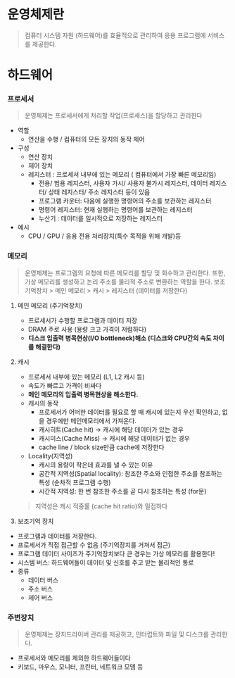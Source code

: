 # 운영체제란

> 컴퓨터 시스템 자원 (하드웨어)를 효율적으로 관리하여 응용 프로그램에 서비스를 제공한다.
> 

# 하드웨어

### 프로세서

> 운영체제는 프로세서에게 처리할 작업(프로세스)을 할당하고 관리한다
> 
- 역할
    - 연산을 수행 / 컴퓨터의 모든 장치의 동작 제어
- 구성
    - 연산 장치
    - 제어 장치
    - 레지스터 : 프로세서 내부에 있는 메모리 ( 컴퓨터에서 가장 빠른 메모리임)
        - 전용/ 범용 레지스터, 사용자 가시/ 사용자 불가시 레지스터, 데이터 레지스터/ 상태 레지스터/ 주소 레지스터 등이 있음
        - 프로그램 카운터: 다음에 실행한 명령어의 주소를 보관하는 레지스터
        - 명령어 레지스터: 현재 실행하는 명령어를 보관하는 레지스터
        - 누산기 : 데이터를 일시적으로 저장하는 레지스터
- 예시
    - CPU / GPU / 응용 전용 처리장치(특수 목적을 위해 개발)등
### 메모리

> 운영체제는 프로그램의 요청에 따른 메모리를 할당 및 회수하고 관리한다. 
또한, 가상 메모리를 생성하고 논리 주소를 물리적 주소로 변환하는 역할을 한다.
보조 기억장치 > 메인 메모리 > 캐시 > 레지스터 (데이터를 저장한다)
> 
1. 메인 메모리 (주기억장치)
    - 프로세서가 수행할 프로그램과 데이터 저장
    - DRAM 주로 사용 (용량 크고 가격이 저렴하다)
    - **디스크 입출력 병목현상(I/O bottleneck)해소 (디스크와 CPU간의 속도 차이를 해결한다)**
2. 캐시 
    - 프로세서 내부에 있는 메모리 (L1, L2 캐시 등)
    - 속도가 빠르고 가격이 비싸다
    - **메인 메모리의 입출력 병목현상을 해소한다.**
    - 캐시의 동작
        - 프로세서가 어떠한 데이터를 필요로 할 때 캐시에 있는지 우선 확인하고, 없을 경우에만 메인메모리에서 가져온다.
        - 캐시히트(Cache hit) → 캐시에 해당 데이터가 있는 경우
        - 캐시미스(Cache Miss) → 캐시에 해당 데이터가 없는 경우
        - cache line / block size만큼 cache에 저장한다
    - Locality(지역성)
        - 캐시의 용량이 작은데 효과를 낼 수 있는 이유
        - 공간적 지역성(Spatial locality): 참조한 주소와 인접한 주소를 참조하는 특성 (순차적 프로그램 수행)
        - 시간적 지역성: 한 번 참조한 주소를 곧 다시 참조하는 특성 (for문)
    
    > 지역성은 캐시 적중률 (cache hit ratio)와 밀접하다
    > 
3. 보조기억 장치
- 프로그램과 데이터를 저장한다.
- 프로세서가 직접 접근할 수 없음 (주기억장치를 거쳐서 접근)
- 프로그램 데이터 사이즈가 주기억장치보다 큰 경우는 가상 메모리를 활용한다!
- 시스템 버스: 하드웨어들이 데이터 및 신호를 주고 받는 물리적인 통로
- 종류
    - 데이터 버스
    - 주소 버스
    - 제어 버스

### 주변장치

> 운영체제는 장치드라이버 관리를 제공하고, 인터럽트와 파일 및 디스크를 관리한다.
> 
- 프로세서와 메모리를 제외한 하드웨어들이다
- 키보드, 마우스, 모니터, 프린터, 네트워크 모뎀 등
